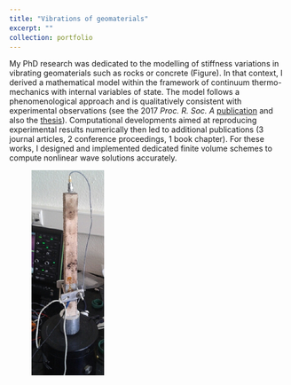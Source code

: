 ```yaml
---
title: "Vibrations of geomaterials"
excerpt: ""
collection: portfolio
---
```


My PhD research was dedicated to the modelling of stiffness variations in vibrating geomaterials such as rocks or concrete (Figure). In that context, I derived a mathematical model within the framework of continuum thermo-mechanics with internal variables of state. The model follows a phenomenological approach and is qualitatively consistent with experimental observations (see the 2017 <i>Proc. R. Soc. A</i> [publication](/publication/2017-05-31-prsa) and also the [thesis](https://tel.archives-ouvertes.fr/tel-01977206)). Computational developments aimed at reproducing experimental results numerically then led to additional publications (3 journal articles, 2 conference proceedings, 1 book chapter). For these works, I designed and implemented dedicated finite volume schemes to compute nonlinear wave solutions accurately.

<figure>
    <img src='/images/Slow.png' width="131" height="370" alt="Vibrating bar of concrete">
</figure>